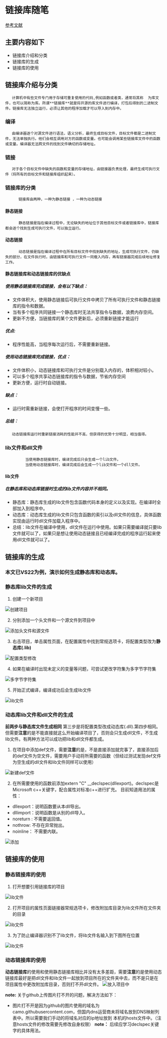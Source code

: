 # 链接库随笔
[参考文献](https://blog.csdn.net/weixin_45004203/article/details/122906403)

## 主要内容如下
   +  链接库介绍和分类
   +  链接库的生成
   +  链接库的使用


## 链接库介绍与分类
       计算机中有些文件专门用于存储可重复使用的代码,例如函数或者类，通常将其称  为库文件，也可以简称为库。所谓**链接库**就是将开源的库文件进行编译，打包后得到的二进制文件。链接库无法独立运行，必须让其他的程序加载才可以导入到内存中。

   ###   编译
       由编译器逐个对源文件进行语法，语义分析，最终生成目标文件，目标文件都是二进制文件，无法单独执行。他们会相互调用对方的函数或变量。也可能会调用某些链接库文件中的函数或变量。编译器无法跨文件的找到文件确切的存储地址。

   ###    链接
       对于各个目标文件中缺失的函数和变量的存储地址，由链接器负责处理，最终生成可执行文件（将所有的目标文件和链接库组织起来）。
 
   ###    链接库的分类
          链接库由两种，一种为静态链接 ，一种为动态链接
    
   ####  静态链接
          静态链接是指在编译过程中，无论缺失的地址位于其他目标文件或者链接库中，链接库都会逐个找到生成可执行文件，可以独立运行。

   ####  动态链接
          动态链接是指在编译过程中在所有目标文件中找到缺失的地址，生成可执行文件，仍缺失的部分，在文件执行时，由链接库和可执行文件一同载入内存，再有链接器完成后续地址修复工作。

   ####  静态链接库和动态链接库的优缺点
          
 ##### 使用静态链接库完成链接，会有以下缺点：

 +  文件体积大，使用静态链接后可执行文件中拷贝了所有可执行文件和静态链接库的指令和数据。
 +  当有多个程序共同链接一个静态库时无法共享指令与数据，浪费内存空间。
 +  更新不方便，当链接库的某个文件更新后，必须重新链接才能运行

  ##### 优点:

 +  程序性能高，当程序每次运行后，不需要重新链接。
           
  ##### 使用动态链接库完成链接，优点：

 +  文件体积小，动态链接库和可执行文件是分别载入内存的，体积相对较小。
 +  可以多个程序共享动态链接库的指令与数据，节省内存空间
 +  更新方便，运行时自动链接。

 ##### 缺点：

  +  运行时需重新链接，会使打开程序的时间变慢一些。

 ##### 总结：
       动态链接库运行时重新链接消耗的性能并不高，但获得的优势十分明显，相当值得。
           
  ### lib文件和dll文件
             当使用静态链接库时，编译完成后只会生成一个lib文件。
             当使用动态链接库时，编译完成后会生成一个lib文件和一个dll文件。
  
  #### lib文件
          
#####   在静态库和动态库链接时生成的lib文件内容并不相同。

 + 静态库：静态库生成的lib文件包含函数代码本身的定义以及实现。在编译时全部加入到程序中。
 + 动态库：动态库生成的lib文件只包含函数的索引以及dll文件的信息，具体函数实现由运行时dll文件加载入程序中。
 + 总结：lib文件在编译中使用，dll文件在运行中使用。如果只需要编译就只要lib文件就可以了，如果只是想让使用动态链接且已经编译完成的程序运行起来使用dll文件就可以了。  

 ## 链接库的生成
      
### 本文已VS22为例，演示如何生成静态库和动态库。
     
### 静态库lib文件的生成

  1.  创建一个新项目
	
   ![创建项目](..//随笔/链接库随笔截图/配置新项目.jpg)

   2.  分别添加一个头文件和一个源文件到项目中
   
   ![添加头文件和源文件](..//随笔/链接库随笔截图/h和cpp.jpg)

   3.  右击项目，单击属性页面，在配置属性中找到常规选项卡，将配置类型改为**静态库(.lib)**
   
   ![配置类型修改](..//随笔/链接库随笔截图/静态库.jpg)

  4.  如果在编译时出现未定义的变量等问题，可尝试更改字符集为多字节字符集
   
   ![多字节字符集](..//随笔/链接库随笔截图/多字符集.jpg)

  5.  开始正式编译，编译成功后会生成lib文件
   
   ![lib文件](..//随笔/链接库随笔截图//生成完lib文件.jpg)
    
  ### 动态库lib文件和dll文件的生成
  **前两步与静态库文件生成相同**
  第三步是将配置类型改成动态库(.dll).第四步相同。但需要**注意**的是不能直接就这么开始编译项目了，否则会只生成dll文件，不生成lib文件。有两种方法可以成功把lib和dll文件都生成。
  1. 在项目中添加def文件，需要**注意**的是，不是直接添加就完事了，直接添加后的def文件为空文件，需要用户手动将所需要的函数（但经过测试发现def文件为空生成的dll文件和lib文件同样可以使用）
  
 ![新建def文件](..//随笔/链接库随笔截图//def文件.png)
   
  2. 在所需要使用的函数前添加extern "C" __declspec(dllexport)。declspec是Microsoft c++关键字，配合属性对标准c++进行扩充。
目前知道用法的属性：
+  dllexport：说明函数要从本dll导出。
+  dllimport：说明函数是从别的dll导入。
+  noreturn :  不需要返回值。
+  nothrow:   不存在异常抛出。
+  noinline： 不需要内联。


![添加](..//随笔/链接库随笔截图//添加.png)
  
  ## 链接库的使用
                
 ### 静态链接库的使用

   1.   打开想要引用链接库的项目
   
   ![lib文件](..//随笔/链接库随笔截图//打开主项目.jpg)
      
   2.   打开项目的属性页面链接器常规选项卡，修改附加库目录为lib文件所在文件夹的目录
   
   ![lib文件](..//随笔/链接库随笔截图//附加库目录修改.jpg)
           
  3.   为了防止编译器识别不了lib文件，将lib文件名输入到下图所在位置
   
   ![lib文件](..//随笔/链接库随笔截图//使用lib命令行.jpg)

### 动态链接库的使用
**动态链接库**的使用和使用静态链接库相比并没有太多差距，需要**注意**的是使用动态链接库最好是把dll文件和lib文件一起放到项目所在的文件夹中去，而不是只是在项目属性中更改附加库目录，否则打不开dll文件。
![放入项目中](..//随笔/链接库随笔截图//放到项目所在文件夹中.png)
              
            
     

**note:**
关于github上传图片打不开的问题，解决方法如下：

+ 图片打不开是因为github的图片使用的域名为camo.githubusercontent.com，但国内dns运营商未将域名放到DNS映射列表中。所以需要我们手动的将域名对应的ip地址放到 本机的hosts文件中。（注意hosts文件的修改需要先修改自身权限）
**note：**
后续应学习declspec关键字的具体用法。